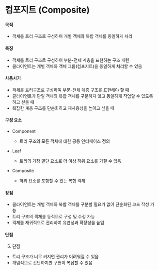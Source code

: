 # 컴포지트 (Composite)

#### 목적

- 객체를 트리 구조로 구성하여 개별 객체와 복합 객체를 동일하게 처리

#### 특징

- 객체를 트리 구조로 구성하여 부분-전체 계층을 표현하는 구조 패턴
- 클라이언트는 개별 객체와 객체 그룹(컴포지트)을 동일하게 처리할 수 있음

#### 사용시기

- 객체를 트리구조로 구성하여 부분-전체 계층 구조를 표현해야 할 때
- 클라이언트가 단일 객체와 복합 객체를 구분하지 않고 동일하게 작업할 수 있도록 하고 싶을 때
- 복잡한 계층 구조를 단순화하고 재사용성을 높이고 싶을 때

#### 구성 요소

- Component

  - 트리 구조의 모든 객체에 대한 공통 인터페이스 정의

- Leaf

  - 트리의 가장 말단 요소로 더 이상 하위 요소를 가질 수 없음

- Composite

  - 하위 요소를 포함할 수 있는 복합 객체

#### 장점

- 클라이언트는 개별 객체와 복합 객체를 구분할 필요가 없어 단순화된 코드 작성 가능
- 트리 구조의 객체를 동적으로 구성 및 수정 가능
- 객체를 재귀적으로 관리하여 유연성과 확장성을 높임

#### 단점

5. 단점

- 트리 구조가 너무 커지면 관리가 어려워질 수 있음
- 개념적으로 간단하지만 구현이 복잡할 수 있음
